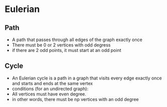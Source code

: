 # Eulerian

## Path

- A path that passes through all edges of the graph exactly once
- There must be 0 or 2 vertices with odd degress
- if there are 2 odd points, it must start at an odd point
## Cycle

- An Eulerian cycle is a path in a graph that visits every edge exactly once and starts and ends at the same vertex
- conditions (for an undirected graph):
- All vertices must have even degree.
- in other words, there must be np vertices with an odd degree